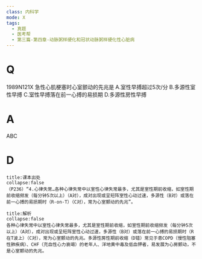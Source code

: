 ```yaml
---
class: 内科学
mode: X
tags:
  - 真题
  - 医考帮
  - 第三篇-第四章-动脉粥样硬化和冠状动脉粥样硬化性心脏病
---
```


# Q
1989N121X 急性心肌梗塞时心室颤动的先兆是
A.室性早搏超过5次/分
B.多源性室性早搏
C.室性早搏落在前一心搏的易损期
D.多源性房性早搏

# A
ABC
# D
```ad-note
title:课本出处
collapse:false
（P236）“4.心律失常…各种心律失常中以室性心律失常最多，尤其是室性期前收缩，如室性期前收缩频发（每分钟5次以上）（A对），成对出现或呈短阵室性心动过速，多源性（B对）或落在前一心搏的易损期时（R-on-T）（C对），常为心室颤动的先兆”。
```

```ad-summary
title:解析
collapse:false
各种心律失常中以室性心律失常最多，尤其是室性期前收缩，如室性期前收缩频发（每分钟5次以上）（A对），成对出现或呈短阵室性心动过速，多源性（B对）或落在前一心搏的易损期时（R在T波上）（C对），常为心室颤动的先兆。多源性房性期前收缩（D错）常见于患COPD（慢性阻塞性肺疾病）、CHF（充血性心力衰竭）的老年人、洋地黄中毒及低血钾者，易发展为心房颤动，不是心室颤动的先兆。
```

